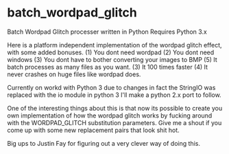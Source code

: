 # batch_wordpad_glitch
Batch Wordpad Glitch processer written in Python
Requires Python 3.x

Here is a platform independent implementation of the wordpad glitch effect, with some added bonuses.
(1) You dont need wordpad
(2) You dont need windows
(3) You dont have to bother converting your images to BMP
(5) It batch processes as many files as you want.
(3) It 100 times faster
(4) It never crashes on huge files like wordpad does.


Currently on workd with Python 3 due to changes in fact the StringIO was replaced with the io module in python 3
I'll make a python 2.x port to follow.

One of the interesting things about this is that now its possible to create you own implementation of how
the wordpad glitch works by fucking around with the WORDPAD_GLITCH substitution parameters. Give me
a shout if you come up with some new replacement pairs that look shit hot.

Big ups to Justin Fay for figuring out a very clever way of doing this.

